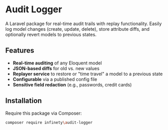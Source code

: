 # Audit Logger

A Laravel package for real-time audit trails with replay functionality. Easily log model changes (create, update, delete), store attribute diffs, and optionally revert models to previous states.

## Features

- **Real-time auditing** of any Eloquent model
- **JSON-based diffs** for old vs. new values
- **Replayer service** to restore or "time travel" a model to a previous state
- **Configurable** via a published config file
- **Sensitive field redaction** (e.g., passwords, credit cards)

## Installation

Require this package via Composer:

```bash
composer require infinety\audit-logger
